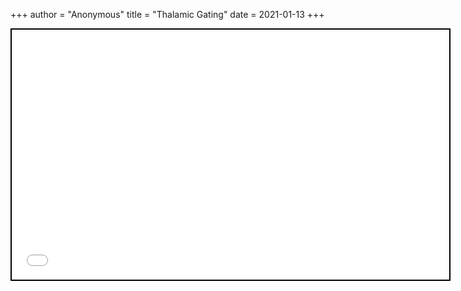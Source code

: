 +++
 author = "Anonymous"
 title = "Thalamic Gating"
 date = 2021-01-13
+++


 
 <iframe seamless src="/obsidian_port/nodes/Thalamic_Gating.html" style="width:700px; height:400px; border: 2px solid black"></iframe>